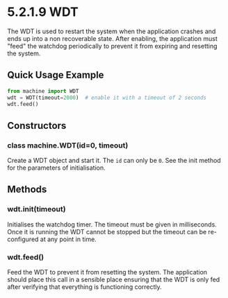 # 5.2.1.9 WDT

The WDT is used to restart the system when the application crashes and ends up into a non recoverable state. After enabling, the application must "feed" the watchdog periodically to prevent it from expiring and resetting the system.

## Quick Usage Example

```python
from machine import WDT
wdt = WDT(timeout=2000)  # enable it with a timeout of 2 seconds
wdt.feed()
```

## Constructors

### class machine.WDT\(id=0, timeout\)

Create a WDT object and start it. The `id` can only be `0`. See the init method for the parameters of initialisation.

## Methods

### wdt.init\(timeout\)

Initialises the watchdog timer. The timeout must be given in milliseconds. Once it is running the WDT cannot be stopped but the timeout can be re-configured at any point in time.

### wdt.feed\(\)

Feed the WDT to prevent it from resetting the system. The application should place this call in a sensible place ensuring that the WDT is only fed after verifying that everything is functioning correctly.


